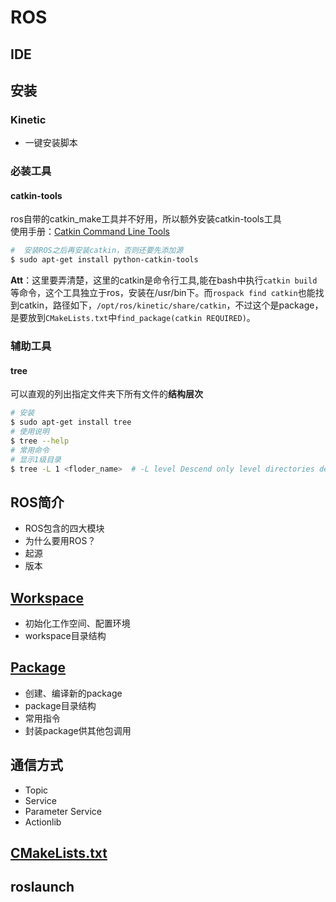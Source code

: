 # ROS








## IDE


## 安装

### Kinetic
* 一键安装脚本

### 必装工具

#### catkin-tools
ros自带的catkin_make工具并不好用，所以额外安装catkin-tools工具  
使用手册：[Catkin Command Line Tools](https://catkin-tools.readthedocs.io/en/latest/index.html)
``` bash
#  安装ROS之后再安装catkin，否则还要先添加源
$ sudo apt-get install python-catkin-tools
```
**Att**：这里要弄清楚，这里的catkin是命令行工具,能在bash中执行`catkin build`等命令，这个工具独立于ros，安装在/usr/bin下。而`rospack find catkin`也能找到catkin，路径如下，`/opt/ros/kinetic/share/catkin`，不过这个是package，是要放到`CMakeLists.txt`中`find_package(catkin REQUIRED)`。

### 辅助工具

#### tree  
可以直观的列出指定文件夹下所有文件的**结构层次**
``` bash
# 安装
$ sudo apt-get install tree
# 使用说明
$ tree --help
# 常用命令
# 显示1级目录
$ tree -L 1 <floder_name>  # -L level Descend only level directories deep.
```


## ROS简介
* ROS包含的四大模块
* 为什么要用ROS？
* 起源
* 版本

## [Workspace](workspace.md)
* 初始化工作空间、配置环境
* workspace目录结构

## [Package](package.md)
* 创建、编译新的package
* package目录结构
* 常用指令
* 封装package供其他包调用


## 通信方式

* Topic  
* Service  
* Parameter Service  
* Actionlib

## [CMakeLists.txt](ros_cmakelists.md)


## roslaunch



